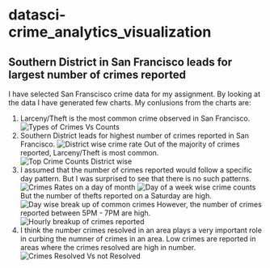 # datasci-crime_analytics_visualization
## Southern District in San Francisco leads for largest number of crimes reported

I have selected San Franscisco crime data for my assignment. By looking at the data I have generated few charts. My conlusions from the charts are:

1. Larceny/Theft is the most common crime observed in San Francisco.
![Types of Crimes Vs Counts]({{site.baseurl}}//crimes_counts.png)
2. Southern District leads for highest number of crimes reported in San Francisco.
![District wise crime rate]({{site.baseurl}}//crime_rate_on_district.png)
Out of the majority of crimes reported, Larceny/Theft is most common.
![Top Crime Counts District wise]({{site.baseurl}}//common_crmes_district.png)
3. I assumed that the number of crimes reported would follow a specific day pattern. But I was surprised to see that there is no such patterns.
![Crimes Rates on a day of month]({{site.baseurl}}//crime_rate_on_day_of_month.png)
![Day of a week wise crime counts]({{site.baseurl}}//crime_rate_day_of_week.png)
But the number of thefts reported on a Saturday are high.
![Day wise break up of common crimes]({{site.baseurl}}//common_crmes_dayofweek.png)
However, the number of crimes reported between 5PM - 7PM are high.
![Hourly breakup of crimes reported]({{site.baseurl}}//crime_rate_hourly_basis.png)
4. I think the number crimes resolved in an area plays a very important role in curbing the numner of crimes in an area. Low crimes are reported in areas where the crimes resolved are high in number.
![Crimes Resolved Vs not Resolved]({{site.baseurl}}//crime_rate_vs_resoultion.png)






